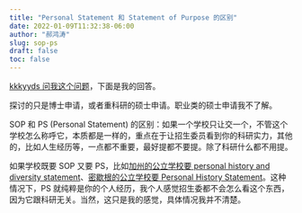 ```yaml
---
title: "Personal Statement 和 Statement of Purpose 的区别"
date: 2022-01-09T11:32:38-06:00
author: "郝鸿涛"
slug: sop-ps
draft: false
toc: false
---
```

[kkkyyds 问我这个问题](https://github.com/hongtaoh/hongtaoh.github.io/issues/8#issuecomment-1008213422)，下面是我的回答。

探讨的只是博士申请，或者重科研的硕士申请。职业类的硕士申请我不了解。

SOP 和 PS (Personal Statement) 的区别：如果一个学校只让交一个，不管这个学校怎么称呼它，本质都是一样的，重点在于让招生委员看到你的科研实力，其他的，比如人生经历等，一点都不重要，最好提都不要提。除了科研什么都不用提。

如果学校既要 SOP 又要 PS，比如[加州的公立学校要 personal history and diversity statement](https://grad.ucdavis.edu/apply)、[密歇根的公立学校要 Personal History Statement](https://www.si.umich.edu/programs/phd-information/how-do-i-apply)。这种情况下，PS 就纯粹是你的个人经历，我个人感觉招生委都不会怎么看这个东西，因为它跟科研无关。当然，这只是我的感觉，具体情况我并不清楚。 